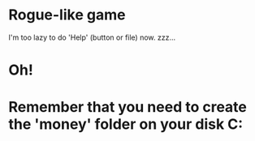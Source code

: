 # Rogue-like game
I'm too lazy to do 'Help' (button or file) now.
zzz...
# Oh!
# Remember that you need to create the 'money' folder on your disk C:
